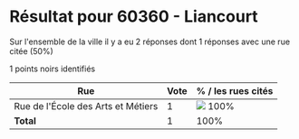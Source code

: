 # Résultat pour 60360 - Liancourt

Sur l'ensemble de la ville il y a eu 2 réponses dont 1 réponses avec une rue citée (50%)

1 points noirs identifiés

| Rue | Vote | % / les rues cités|
|-----|------|-------------------|
| Rue de l'École des Arts et Métiers | 1 | <img src="../../img/bar_100.gif" />&nbsp;100%|
| **Total** | 1 | 100%|
